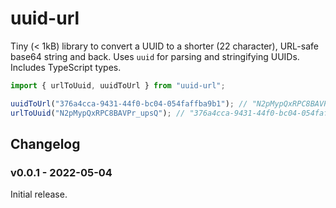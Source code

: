 # uuid-url

Tiny (< 1kB) library to convert a UUID to a shorter (22 character), URL-safe base64 string and back. Uses `uuid` for
parsing and stringifying UUIDs. Includes TypeScript types.

```ts
import { urlToUuid, uuidToUrl } from "uuid-url";

uuidToUrl("376a4cca-9431-44f0-bc04-054faffba9b1"); // "N2pMypQxRPC8BAVPr_upsQ"
urlToUuid("N2pMypQxRPC8BAVPr_upsQ"); // "376a4cca-9431-44f0-bc04-054faffba9b1"
```

## Changelog

### v0.0.1 - 2022-05-04

Initial release.
